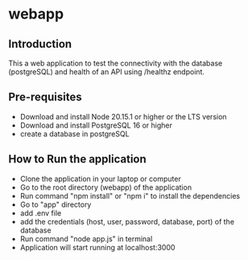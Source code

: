 # webapp

## Introduction 
This a web application to test the connectivity with the database (postgreSQL) and health of an API using /healthz endpoint.

## Pre-requisites
- Download and install Node 20.15.1 or higher or the LTS version
- Download and install PostgreSQL 16 or higher
- create a database in postgreSQL

## How to Run the application
- Clone the application in your laptop or computer
- Go to the root directory (webapp) of the application
- Run command "npm install" or "npm i" to install the dependencies
- Go to "app" directory
- add .env file 
- add the credentials (host, user, password, database, port) of the database
- Run command "node app.js" in terminal
- Application will start running at localhost:3000